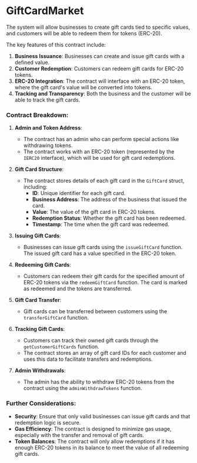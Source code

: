 # GiftCardMarket 
 The system will allow businesses to create gift cards tied to specific values, and customers will be able to redeem them for tokens (ERC-20).

The key features of this contract include:
1. **Business Issuance**: Businesses can create and issue gift cards with a defined value.
2. **Customer Redemption**: Customers can redeem gift cards for ERC-20 tokens.
3. **ERC-20 Integration**: The contract will interface with an ERC-20 token, where the gift card's value will be converted into tokens.
4. **Tracking and Transparency**: Both the business and the customer will be able to track the gift cards.

### Contract Breakdown:

1. **Admin and Token Address**:
   - The contract has an admin who can perform special actions like withdrawing tokens.
   - The contract works with an ERC-20 token (represented by the `IERC20` interface), which will be used for gift card redemptions.

2. **Gift Card Structure**:
   - The contract stores details of each gift card in the `GiftCard` struct, including:
     - **ID**: Unique identifier for each gift card.
     - **Business Address**: The address of the business that issued the card.
     - **Value**: The value of the gift card in ERC-20 tokens.
     - **Redemption Status**: Whether the gift card has been redeemed.
     - **Timestamp**: The time when the gift card was redeemed.

3. **Issuing Gift Cards**:
   - Businesses can issue gift cards using the `issueGiftCard` function. The issued gift card has a value specified in the ERC-20 token.

4. **Redeeming Gift Cards**:
   - Customers can redeem their gift cards for the specified amount of ERC-20 tokens via the `redeemGiftCard` function. The card is marked as redeemed and the tokens are transferred.

5. **Gift Card Transfer**:
   - Gift cards can be transferred between customers using the `transferGiftCard` function.

6. **Tracking Gift Cards**:
   - Customers can track their owned gift cards through the `getCustomerGiftCards` function. 
   - The contract stores an array of gift card IDs for each customer and uses this data to facilitate transfers and redemptions.

7. **Admin Withdrawals**:
   - The admin has the ability to withdraw ERC-20 tokens from the contract using the `adminWithdrawTokens` function.

### Further Considerations:
- **Security**: Ensure that only valid businesses can issue gift cards and that redemption logic is secure.
- **Gas Efficiency**: The contract is designed to minimize gas usage, especially with the transfer and removal of gift cards.
- **Token Balances**: The contract will only allow redemptions if it has enough ERC-20 tokens in its balance to meet the value of all redeeming gift cards.


